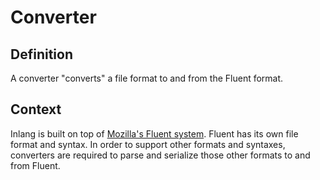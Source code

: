 # Converter

## Definition

A converter "converts" a file format to and from the Fluent format.

## Context

Inlang is built on top of [Mozilla's Fluent system](https://projectfluent.org). Fluent has its
own file format and syntax. In order to support other formats and syntaxes, converters are
required to parse and serialize those other formats to and from Fluent.
